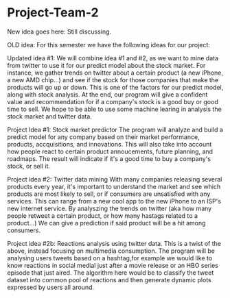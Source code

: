 # Project-Team-2
New idea goes here:
Still discussing.


OLD idea:
For this semester we have the following ideas for our project:

Updated idea #1:
We will combine idea #1 and #2, as we want to mine data from twitter to use it for our predict model about the stock market. For instance, we gather trends on twitter about a certain product (a new iPhone, a new AMD chip...) and see if the stock for those companies that make the products will go up or down. This is one of the factors for our predict model, along with stock analysis. At the end, our program will give a confident value and recommendation for if a company's stock is a good buy or good time to sell. We hope to be able to use some machine learing in analysis the stock market and twitter data.

Project Idea #1: Stock market predictor
The program will analyze and build a predict model for any company based on their market performance, products, accquisitions, and innovations. This will also take into account how people react to certain product annoucements, future planning, and roadmaps. The result will indicate if it's a good time to buy a company's stock, or sell it.

Project idea #2: Twitter data mining
With many companies releasing several products every year, it's important to understand the market and see which products are most likely to sell, or if consumers are unsatisfied with any services. This can range from a new cool app to the new iPhone to an ISP's new internet service. By analyszing the trends on twitter (aka how many people retweet a certain product, or how many hastags related to a product...) We can give a prediction if said product will be a hit among consumers.

Project idea #2b: Reactions analysis using twitter data.
This is a twist of the above, instead focusing on multimedia consumption. 
The program will be analysing users tweets based on a hashtag,for example we would like to know reactions in social medial just after a movie release or an HBO series episode that just aired. The algorithm here would be to classify the tweet dataset into common pool of reactions and then generate dynamic plots expressed by users all around. 
